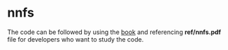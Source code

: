 # nnfs

The code can be followed by using the [book](https://nnfs.io) and referencing **ref/nnfs.pdf** file for developers who want to study the code.
